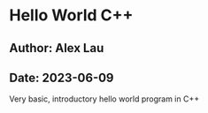 # Hello World C++
## Author: Alex Lau
## Date: 2023-06-09
Very basic, introductory hello world program in C++
